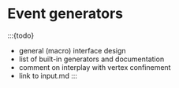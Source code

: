 # Event generators

:::{todo}

- general (macro) interface design
- list of built-in generators and documentation
- comment on interplay with vertex confinement
- link to input.md
  :::

